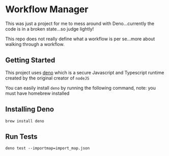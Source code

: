# Workflow Manager

This was just a project for me to mess around with Deno...currently the code is in a broken state...so judge lightly!

This repo does not really define what a workflow is per se...more about walking through a workflow.

## Getting Started

This project uses [deno](https://deno.land) which is a secure Javascript and Typescript runtime created by the original creator of `nodeJS`

You can easily install `deno` by running the following command, note: you must have homebrew installed

## Installing Deno

```
brew install deno
```

## Run Tests

```
deno test --importmap=import_map.json
```
